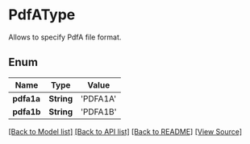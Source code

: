 # PdfAType
Allows to specify PdfA file format.

## Enum
Name | Type | Value
------------ | ------------- | -------------
**pdfa1a** | **String** | 'PDFA1A'
**pdfa1b** | **String** | 'PDFA1B'

[[Back to Model list]](../README.md#documentation-for-models) [[Back to API list]](../README.md#documentation-for-api-endpoints) [[Back to README]](../README.md) [[View Source]](../src/models/PdfAType.ts)

